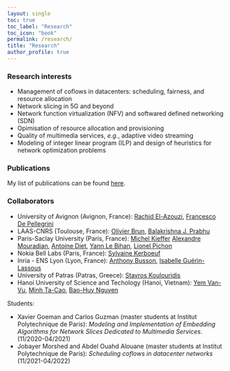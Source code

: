 ```yaml
---
layout: single
toc: true
toc_label: "Research"
toc_icon: "book"
permalink: /research/
title: "Research"
author_profile: true
---
```



### Research interests
* Management of coflows in datacenters: scheduling, fairness, and resource allocation
* Network slicing in 5G and beyond 
* Network function virtualization (NFV) and softwared defined networking (SDN)
* Opimisation of resource allocation and provisioning
* Quality of multimedia services, *e.g.*, adaptive video streaming
* Modeling of integer linear program (ILP) and design of heuristics for network optimization problems

### Publications
My list of publications can be found [here](https://luuquangtrung.github.io/publications/).

### Collaborators
* University of Avignon (Avignon, France): [‪Rachid El-Azouzi‬](http://scholar.google.com/citations?user=Tvto5qkAAAAJ&hl=en), [Francesco De Pellegrini](https://scholar.google.com/citations?user=EYyOnEkAAAAJ&hl=en)
* LAAS-CNRS (Toulouse, France): [Olivier Brun](https://homepages.laas.fr/brun/), [Balakrishna J. Prabhu](https://homepages.laas.fr/bala/)
* Paris-Saclay University (Paris, France): [Michel Kieffer](https://l2s.centralesupelec.fr/u/kieffer-michel) [Alexandre Mouradian](https://scholar.google.com/citations?hl=fr&user=ADWSU9YAAAAJ&view_op=list_works&sortby=pubdate), [Antoine Diet](https://cv.archives-ouvertes.fr/antoine-diet), [Yann Le Bihan](http://lgep.geeps.centralesupelec.fr/index.php?page=yann-le-bihan), [Lionel Pichon](http://lgep.geeps.centralesupelec.fr/index.php?page=lionel-pichon)
* Nokia Bell Labs (Paris, France): [Sylvaine Kerboeuf](https://www.researchgate.net/profile/Sylvaine-Kerboeuf)
* Inria - ENS Lyon (Lyon, France): [Anthony Busson](http://www.anthonybusson.fr/), [Isabelle Guérin-Lassous](http://perso.ens-lyon.fr/isabelle.guerin-lassous/)
* University of Patras (Patras, Greece): [Stavros Koulouridis](http://www.ece.upatras.gr/index.php/en/ece-faculty/koulouridis-stavros.html)
* Hanoi University of Science and Techology (Hanoi, Vietnam): [Yem Van-Vu](https://www.researchgate.net/profile/Yem-Vu), [Minh Ta-Cao](https://www.gel.usherbrooke.ca/e-TESC/?page_id=202), [Bao-Huy Nguyen](https://scholar.google.com/citations?user=BKJabJsAAAAJ&hl=en)

Students:
* Xavier Goeman and Carlos Guzman (master students at Institut Polytechnique de Paris): *Modeling and Implementation of Embedding Algorithms for Network Slices Dedicated to Multimedia Services*. (11/2020-04/2021)
* Jobayer Morshed and Abdel Ouahd Alouane (master students at Institut Polytechnique de Paris): *Scheduling coflows in datacenter networks* (11/2021-04/2022)
